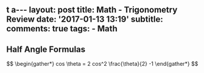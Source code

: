t a---
layout: post
title: Math - Trigonometry Review
date: '2017-01-13 13:19'
subtitle:
comments: true
tags:
    - Math
---

## Half Angle Formulas

$$
\begin{gather*}
cos \theta = 2 cos^2 \frac{\theta}{2} -1
\end{gather*}
$$
